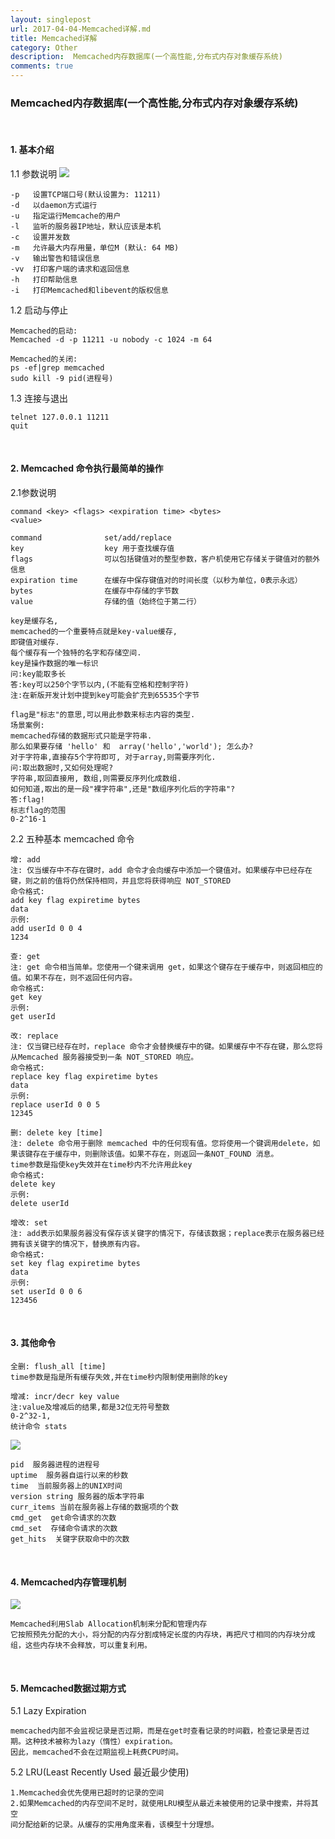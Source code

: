 ```yaml
---
layout: singlepost
url: 2017-04-04-Memcached详解.md
title: Memcached详解
category: Other
description:  Memcached内存数据库(一个高性能,分布式内存对象缓存系统)
comments: true
---
```


### Memcached内存数据库(一个高性能,分布式内存对象缓存系统)
<br>

#### 1. 基本介绍 
1.1 参数说明
<img src="http://p07ywvfks.bkt.clouddn.com/Mem-h-e.png" class="img-responsive img-rounded" />
```
-p   设置TCP端口号(默认设置为: 11211)
-d   以daemon方式运行
-u   指定运行Memcache的用户
-l   监听的服务器IP地址，默认应该是本机
-c   设置并发数
-m   允许最大内存用量，单位M (默认: 64 MB)
-v   输出警告和错误信息
-vv  打印客户端的请求和返回信息
-h   打印帮助信息
-i   打印Memcached和libevent的版权信息
```

1.2 启动与停止
```
Memcached的启动:
Memcached -d -p 11211 -u nobody -c 1024 -m 64 

Memcached的关闭:
ps -ef|grep memcached
sudo kill -9 pid(进程号)
```

1.3 连接与退出
```
telnet 127.0.0.1 11211
quit
```
<br>

#### 2. Memcached 命令执行最简单的操作

2.1参数说明
```
command <key> <flags> <expiration time> <bytes>
<value>

command              set/add/replace
key                  key 用于查找缓存值
flags                可以包括键值对的整型参数，客户机使用它存储关于键值对的额外信息
expiration time      在缓存中保存键值对的时间长度（以秒为单位，0表示永远）
bytes                在缓存中存储的字节数
value                存储的值（始终位于第二行）

key是缓存名,
memcached的一个重要特点就是key-value缓存,
即键值对缓存.
每个缓存有一个独特的名字和存储空间.
key是操作数据的唯一标识
问:key能取多长
答:key可以250个字节以内,(不能有空格和控制字符)
注:在新版开发计划中提到key可能会扩充到65535个字节

flag是"标志"的意思,可以用此参数来标志内容的类型.
场景案例:
memcached存储的数据形式只能是字符串.
那么如果要存储 'hello' 和  array('hello','world'); 怎么办?
对于字符串,直接存5个字符即可, 对于array,则需要序列化.
问:取出数据时,又如何处理呢?
字符串,取回直接用, 数组,则需要反序列化成数组.
如何知道,取出的是一段"裸字符串",还是"数组序列化后的字符串"?
答:flag!
标志flag的范围
0-2^16-1
```

2.2 五种基本 memcached 命令
```
增: add
注: 仅当缓存中不存在键时，add 命令才会向缓存中添加一个键值对。如果缓存中已经存在键，则之前的值将仍然保持相同，并且您将获得响应 NOT_STORED
命令格式:
add key flag expiretime bytes
data
示例:
add userId 0 0 4
1234

查: get
注: get 命令相当简单。您使用一个键来调用 get，如果这个键存在于缓存中，则返回相应的值。如果不存在，则不返回任何内容。
命令格式:
get key
示例:
get userId

改: replace
注: 仅当键已经存在时，replace 命令才会替换缓存中的键。如果缓存中不存在键，那么您将从Memcached 服务器接受到一条 NOT_STORED 响应。
命令格式:
replace key flag expiretime bytes
data
示例:
replace userId 0 0 5    
12345

删: delete key [time]
注: delete 命令用于删除 memcached 中的任何现有值。您将使用一个键调用delete，如果该键存在于缓存中，则删除该值。如果不存在，则返回一条NOT_FOUND 消息。
time参数是指使key失效并在time秒内不允许用此key
命令格式:
delete key
示例:
delete userId

增改: set
注: add表示如果服务器没有保存该关键字的情况下，存储该数据；replace表示在服务器已经拥有该关键字的情况下，替换原有内容。
命令格式:
set key flag expiretime bytes
data
示例:
set userId 0 0 6
123456
```
<br>

#### 3. 其他命令

```
全删: flush_all [time]
time参数是指是所有缓存失效,并在time秒内限制使用删除的key

增减: incr/decr key value
注:value及增减后的结果,都是32位无符号整数
0-2^32-1,
统计命令 stats
```
<img src="http://p07ywvfks.bkt.clouddn.com/Mem-stats.png" class="img-responsive img-rounded" />

```
pid  服务器进程的进程号
uptime  服务器自运行以来的秒数
time  当前服务器上的UNIX时间
version string 服务器的版本字符串
curr_items 当前在服务器上存储的数据项的个数
cmd_get  get命令请求的次数
cmd_set  存储命令请求的次数
get_hits  关键字获取命中的次数
```
<br>

#### 4. Memcached内存管理机制
<img src="http://p07ywvfks.bkt.clouddn.com/Mem-slab.png" class="img-responsive img-rounded" />

```
Memcached利用Slab Allocation机制来分配和管理内存
它按照预先分配的大小，将分配的内存分割成特定长度的内存块，再把尺寸相同的内存块分成组，这些内存块不会释放，可以重复利用。
```
<br>

#### 5. Memcached数据过期方式
5.1 Lazy Expiration
```
memcached内部不会监视记录是否过期，而是在get时查看记录的时间戳，检查记录是否过
期。这种技术被称为lazy（惰性）expiration。
因此，memcached不会在过期监视上耗费CPU时间。
```

5.2 LRU(Least Recently Used 最近最少使用)
```
1.Memcached会优先使用已超时的记录的空间
2.如果Memcached的内存空间不足时，就使用LRU模型从最近未被使用的记录中搜索，并将其空
间分配给新的记录。从缓存的实用角度来看，该模型十分理想。
```

















